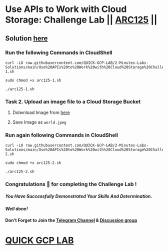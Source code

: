 # Use APIs to Work with Cloud Storage: Challenge Lab || [ARC125](https://www.cloudskillsboost.google/focuses/65991?parent=catalog) ||

## Solution [here](https://youtu.be/xauzUJcOKmc)

### Run the following Commands in CloudShell

```
curl -LO raw.githubusercontent.com/QUICK-GCP-LAB/2-Minutes-Labs-Solutions/main/Use%20APIs%20to%20Work%20with%20Cloud%20Storage%20Challenge%20Lab/arc125-1.sh

sudo chmod +x arc125-1.sh

./arc125-1.sh
```

### Task 2. Upload an image file to a Cloud Storage Bucket

1. Dolwnload Image from [here](https://cdn.qwiklabs.com/amN7kZDhflOmMUaM3tiFSjyw5yfXIqOxtrpslYJS2Kg%3D)

2. Save Image as `world.jpeg`

### Run again following Commands in CloudShell

```
curl -LO raw.githubusercontent.com/QUICK-GCP-LAB/2-Minutes-Labs-Solutions/main/Use%20APIs%20to%20Work%20with%20Cloud%20Storage%20Challenge%20Lab/arc125-2.sh

sudo chmod +x arc125-2.sh

./arc125-2.sh
```

### Congratulations 🎉 for completing the Challenge Lab !

##### *You Have Successfully Demonstrated Your Skills And Determination.*

#### *Well done!*

#### Don't Forget to Join the [Telegram Channel](https://t.me/quickgcplab) & [Discussion group](https://t.me/quickgcplabchats)

# [QUICK GCP LAB](https://www.youtube.com/@quickgcplab)
